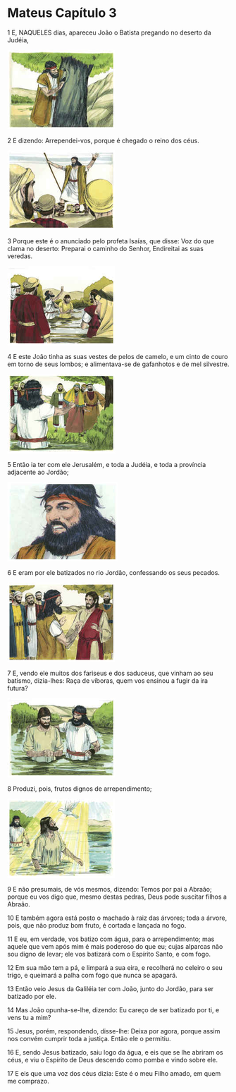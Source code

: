 # Mateus Capítulo 3

1	E, NAQUELES dias, apareceu João o Batista pregando no deserto da Judéia,

![](.img/40_Mt_03_01_RG.jpg)

2	E dizendo: Arrependei-vos, porque é chegado o reino dos céus.

![](.img/40_Mt_03_02_RG.jpg)

3	Porque este é o anunciado pelo profeta Isaías, que disse: Voz do que clama no deserto: Preparai o caminho do Senhor, Endireitai as suas veredas.

![](.img/40_Mt_03_03_RG.jpg)

4	E este João tinha as suas vestes de pelos de camelo, e um cinto de couro em torno de seus lombos; e alimentava-se de gafanhotos e de mel silvestre.

![](.img/40_Mt_03_04_RG.jpg)

5	Então ia ter com ele Jerusalém, e toda a Judéia, e toda a província adjacente ao Jordão;

![](.img/40_Mt_03_05_RG.jpg)

6	E eram por ele batizados no rio Jordão, confessando os seus pecados.

![](.img/40_Mt_03_06_RG.jpg)

7	E, vendo ele muitos dos fariseus e dos saduceus, que vinham ao seu batismo, dizia-lhes: Raça de víboras, quem vos ensinou a fugir da ira futura?

![](.img/40_Mt_03_07_RG.jpg)

8	Produzi, pois, frutos dignos de arrependimento;

![](.img/40_Mt_03_08_RG.jpg)

9	E não presumais, de vós mesmos, dizendo: Temos por pai a Abraão; porque eu vos digo que, mesmo destas pedras, Deus pode suscitar filhos a Abraão.

10	E também agora está posto o machado à raiz das árvores; toda a árvore, pois, que não produz bom fruto, é cortada e lançada no fogo.

11	E eu, em verdade, vos batizo com água, para o arrependimento; mas aquele que vem após mim é mais poderoso do que eu; cujas alparcas não sou digno de levar; ele vos batizará com o Espírito Santo, e com fogo.

12	Em sua mão tem a pá, e limpará a sua eira, e recolherá no celeiro o seu trigo, e queimará a palha com fogo que nunca se apagará.

13	Então veio Jesus da Galiléia ter com João, junto do Jordão, para ser batizado por ele.

14	Mas João opunha-se-lhe, dizendo: Eu careço de ser batizado por ti, e vens tu a mim?

15	Jesus, porém, respondendo, disse-lhe: Deixa por agora, porque assim nos convém cumprir toda a justiça. Então ele o permitiu.

16	E, sendo Jesus batizado, saiu logo da água, e eis que se lhe abriram os céus, e viu o Espírito de Deus descendo como pomba e vindo sobre ele.

17	E eis que uma voz dos céus dizia: Este é o meu Filho amado, em quem me comprazo.


